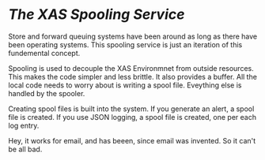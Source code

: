 ﻿# ***The XAS Spooling Service***

Store and forward queuing systems have been around as long as there have been 
operating systems. This spooling service is just an iteration of this fundemental
concept.

Spooling is used to decouple the XAS Environmnet from outside resources. This 
makes the code simpler and less brittle. It also provides a buffer. All the
local code needs to worry about is writing a spool file. Eveything else is 
handled by the spooler.

Creating spool files is built into the system. If you generate an alert, a
spool file is created. If you use JSON logging, a spool file is created, one
per each log entry.

Hey, it works for email, and has beeen, since email was invented. So it can't 
be all bad.

